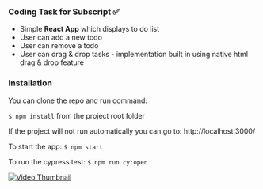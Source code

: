 ### Coding Task for Subscript ✅

- Simple **React App** which displays to do list
- User can add a new todo 
- User can remove a todo 
- User can drag & drop tasks - implementation built in using native html drag & drop feature

### Installation

You can clone the repo and run command:

`$ npm install` from the project root folder

If the project will not run automatically you can go to:
http://localhost:3000/

To start the app: 
`$ npm start` 

To run the cypress test: 
`$ npm run cy:open` 


[![Video Thumbnail](https://vz-9e65ad5a-432.b-cdn.net/cfeee4ca-27a1-4852-ac5f-053f34bb028f/thumbnail.jpg)](https://iframe.mediadelivery.net/play/374847/cfeee4ca-27a1-4852-ac5f-053f34bb028f)
